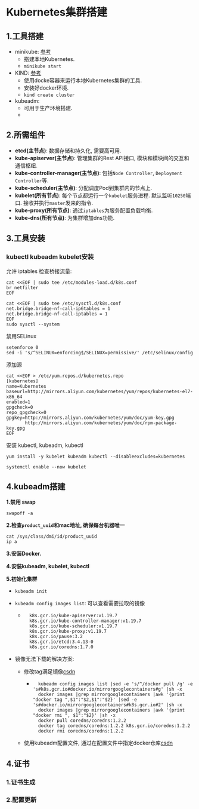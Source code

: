 # Kubernetes集群搭建

## 1.工具搭建

- minikube: [参考](https://minikube.sigs.k8s.io/docs/start/)
    - 搭建本地Kubernetes.
    - `minikube start`
- KIND: [参考](https://kind.sigs.k8s.io/)
    - 使用docke容器来运行本地Kubernetes集群的工具.
    - 安装好docker环境. 
    - `kind create cluster`
- kubeadm: 
    - 可用于生产环境搭建.
    - 

## 2.所需组件

- **etcd(主节点)**: 数据存储和持久化, 需要高可用.
- **kube-apiserver(主节点)**: 管理集群的Rest API接口, 模块和模块间的交互和通信枢纽.
- **kube-controller-manager(主节点)**:  包括`Node Controller`, `Deployment Controller`等.
- **kube-scheduler(主节点)**: 分配调度Pod到集群内的节点上.
- **kubelet(所有节点)**: 每个节点都运行一个`kubelet`服务进程. 默认监听`10250`端口. 接收并执行`master`发来的指令.
- **kube-proxy(所有节点)**: 通过`iptables`为服务配置负载均衡.
- **kube-dns(所有节点)**: 为集群增加dns功能.

## 3.工具安装

### kubectl kubeadm kubelet安装

允许 iptables 检查桥接流量:

```shell
cat <<EOF | sudo tee /etc/modules-load.d/k8s.conf
br_netfilter
EOF

cat <<EOF | sudo tee /etc/sysctl.d/k8s.conf
net.bridge.bridge-nf-call-ip6tables = 1
net.bridge.bridge-nf-call-iptables = 1
EOF
sudo sysctl --system
```

禁用SELinux

```shell
setenforce 0
sed -i 's/^SELINUX=enforcing$/SELINUX=permissive/' /etc/selinux/config
```

添加源

```shell
cat <<EOF > /etc/yum.repos.d/kubernetes.repo
[kubernetes]
name=Kubernetes
baseurl=http://mirrors.aliyun.com/kubernetes/yum/repos/kubernetes-el7-x86_64
enabled=1
gpgcheck=0
repo_gpgcheck=0
gpgkey=http://mirrors.aliyun.com/kubernetes/yum/doc/yum-key.gpg
       http://mirrors.aliyun.com/kubernetes/yum/doc/rpm-package-key.gpg
EOF
```

安装 kubectl, kubeadm, kubectl

```shell
yum install -y kubelet kubeadm kubectl --disableexcludes=kubernetes

systemctl enable --now kubelet
```

## 4.kubeadm搭建

**1.禁用 swap**

```shell
swapoff -a
```

**2.检查`product_uuid`和mac地址, 确保每台机器唯一**

```shell
cat /sys/class/dmi/id/product_uuid
ip a
```

**3.安装Docker.**

**4.安装kubeadm, kubelet, kubectl**

**5.初始化集群**

- `kubeadm init`

- `kubeadm config images list`: 可以查看需要拉取的镜像

    - ```
        k8s.gcr.io/kube-apiserver:v1.19.7
        k8s.gcr.io/kube-controller-manager:v1.19.7
        k8s.gcr.io/kube-scheduler:v1.19.7
        k8s.gcr.io/kube-proxy:v1.19.7
        k8s.gcr.io/pause:3.2
        k8s.gcr.io/etcd:3.4.13-0
        k8s.gcr.io/coredns:1.7.0
        ```

- 镜像无法下载的解决方案:
    - 修改tag满足镜像[csdn](https://blog.csdn.net/zhongbeida_xue/article/details/104615259)

        - ```shell
            kubeadm config images list |sed -e 's/^/docker pull /g' -e 's#k8s.gcr.io#docker.io/mirrorgooglecontainers#g' |sh -x
            docker images |grep mirrorgooglecontainers |awk '{print "docker tag ",$1":"$2,$1":"$2}' |sed -e 's#docker.io/mirrorgooglecontainers#k8s.gcr.io#2' |sh -x
            docker images |grep mirrorgooglecontainers |awk '{print "docker rmi ", $1":"$2}' |sh -x
            docker pull coredns/coredns:1.2.2
            docker tag coredns/coredns:1.2.2 k8s.gcr.io/coredns:1.2.2
            docker rmi coredns/coredns:1.2.2
            ```

    - 使用kubeadm配置文件, 通过在配置文件中指定docker仓库[csdn](https://blog.csdn.net/zhongbeida_xue/article/details/104615259)

## 4.证书

### 1.证书生成

### 2.配置更新

